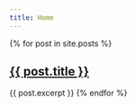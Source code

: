 ```yaml
---
title: Home
---
```

{% for post in site.posts %}
<h2><a href="{{ post.url }}">{{ post.title }}</a></h2>
{{ post.excerpt }}
{% endfor %}
